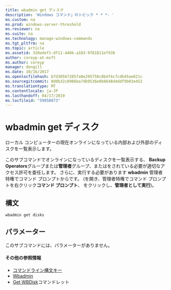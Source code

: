 ```yaml
---
title: wbadmin get ディスク
description: 'Windows コマンド」のトピック * * *- '
ms.custom: na
ms.prod: windows-server-threshold
ms.reviewer: na
ms.suite: na
ms.technology: manage-windows-commands
ms.tgt_pltfrm: na
ms.topic: article
ms.assetid: 320edef1-df11-446b-a183-9f81811ef938
author: coreyp-at-msft
ms.author: coreyp
manager: dongill
ms.date: 10/16/2017
ms.openlocfilehash: b7d30567285fa0e295758c8b4f4c7cdb45ae621c
ms.sourcegitcommit: 0d0b32c8986ba7db9536e0b8648d4ddf9b03e452
ms.translationtype: MT
ms.contentlocale: ja-JP
ms.lasthandoff: 04/17/2019
ms.locfileid: "59858873"
---
```

# <a name="wbadmin-get-disks"></a>wbadmin get ディスク



ローカル コンピューターの現在オンラインになっている内部および外部のディスクを一覧表示します。

このサブコマンドでオンラインになっているディスクを一覧表示する、 **Backup Operators**グループまたは**管理者**グループ、またはをされている必要が適切なアクセス許可を委任します。 さらに、実行する必要があります **wbadmin** 管理者特権でコマンド プロンプトからです。 (を開き、管理者特権でコマンド プロンプトを右クリック**コマンド プロンプト**、 をクリックし、**管理者として実行**)。

## <a name="syntax"></a>構文

```
wbadmin get disks
```

## <a name="parameters"></a>パラメーター

このサブコマンドには、パラメーターがありません。

#### <a name="additional-references"></a>その他の参照情報

-   [コマンドライン構文キー](command-line-syntax-key.md)
-   [Wbadmin](wbadmin.md)
-   [Get WBDisk](https://technet.microsoft.com/library/jj902446.aspx)コマンドレット